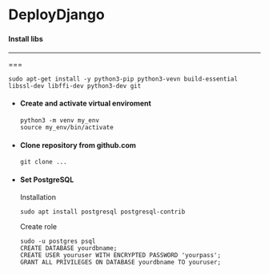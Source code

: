 # DeployDjango

### 

#### Install libs
---
===
  ```
  sudo apt-get install -y python3-pip python3-vevn build-essential libssl-dev libffi-dev python3-dev git
  ```

* #### Create and activate virtual enviroment
  ```
  python3 -m venv my_env
  source my_env/bin/activate
  ```

* ####  Clone repository from github.com
  ```
  git clone ...
  ```

* #### Set PostgreSQL 
  Installation
  ```
  sudo apt install postgresql postgresql-contrib
  ```
  
  Create role
  ```
  sudo -u postgres psql
  CREATE DATABASE yourdbname;
  CREATE USER youruser WITH ENCRYPTED PASSWORD 'yourpass';
  GRANT ALL PRIVILEGES ON DATABASE yourdbname TO youruser;
  ```
  

